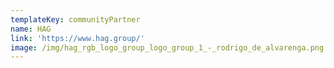 ```yaml
---
templateKey: communityPartner
name: HAG
link: 'https://www.hag.group/'
image: /img/hag_rgb_logo_group_logo_group_1_-_rodrigo_de_alvarenga.png
---
```


